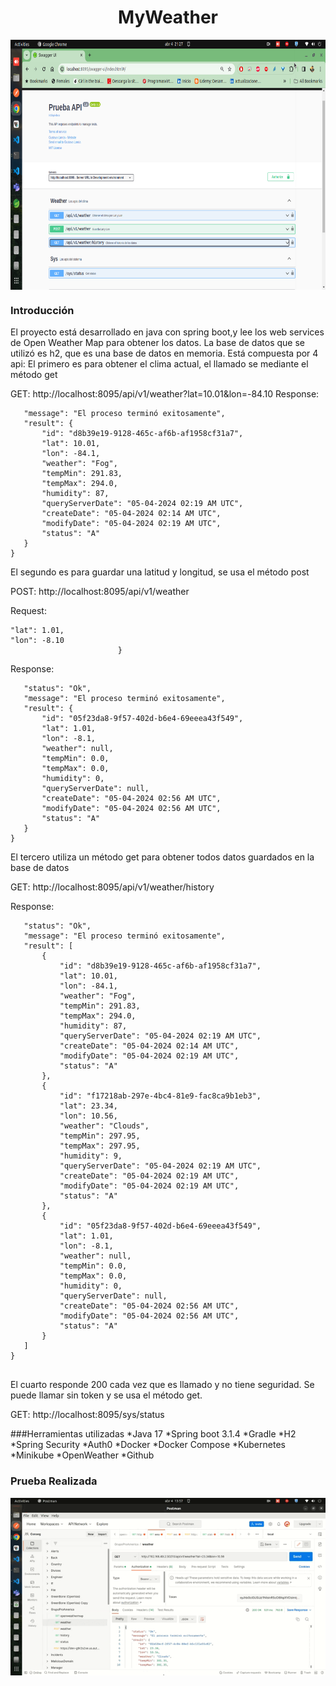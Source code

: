 <center>
  <h1> MyWeather </h1>
</center>
<code><p align="center"><img height="400" src="https://github.com/gustavolonda/GrupoPromerica/blob/master/imagApp/swagger.png" title="app" style="display: block;margin-left: auto;margin-right: auto;"></p></code>

### Introducción

El proyecto está desarrollado en java con spring boot,y lee los  web services de Open Weather Map para obtener los datos. La base de datos que se utilizó es h2, que es una base de datos en memoria.
Está compuesta por 4 api:
El primero es para obtener el clima actual, el llamado se mediante el método get

GET: http://localhost:8095/api/v1/weather?lat=10.01&lon=-84.10
Response:
```{"status": "Ok",
   "message": "El proceso terminó exitosamente",
   "result": {
       "id": "d8b39e19-9128-465c-af6b-af1958cf31a7",
       "lat": 10.01,
       "lon": -84.1,
       "weather": "Fog",
       "tempMin": 291.83,
       "tempMax": 294.0,
       "humidity": 87,
       "queryServerDate": "05-04-2024 02:19 AM UTC",
       "createDate": "05-04-2024 02:14 AM UTC",
       "modifyDate": "05-04-2024 02:19 AM UTC",
       "status": "A"
   }
}
```

El segundo es para  guardar una latitud y longitud, se usa el método post

POST: http://localhost:8095/api/v1/weather

Request:
```{
"lat": 1.01,
"lon": -8.10
                        }
```
Response:
```{
   "status": "Ok",
   "message": "El proceso terminó exitosamente",
   "result": {
       "id": "05f23da8-9f57-402d-b6e4-69eeea43f549",
       "lat": 1.01,
       "lon": -8.1,
       "weather": null,
       "tempMin": 0.0,
       "tempMax": 0.0,
       "humidity": 0,
       "queryServerDate": null,
       "createDate": "05-04-2024 02:56 AM UTC",
       "modifyDate": "05-04-2024 02:56 AM UTC",
       "status": "A"
   }
}
```

El tercero utiliza un método get para obtener todos datos guardados en la base de datos

GET: http://localhost:8095/api/v1/weather/history

Response:
```{
   "status": "Ok",
   "message": "El proceso terminó exitosamente",
   "result": [
       {
           "id": "d8b39e19-9128-465c-af6b-af1958cf31a7",
           "lat": 10.01,
           "lon": -84.1,
           "weather": "Fog",
           "tempMin": 291.83,
           "tempMax": 294.0,
           "humidity": 87,
           "queryServerDate": "05-04-2024 02:19 AM UTC",
           "createDate": "05-04-2024 02:14 AM UTC",
           "modifyDate": "05-04-2024 02:19 AM UTC",
           "status": "A"
       },
       {
           "id": "f17218ab-297e-4bc4-81e9-fac8ca9b1eb3",
           "lat": 23.34,
           "lon": 10.56,
           "weather": "Clouds",
           "tempMin": 297.95,
           "tempMax": 297.95,
           "humidity": 9,
           "queryServerDate": "05-04-2024 02:19 AM UTC",
           "createDate": "05-04-2024 02:19 AM UTC",
           "modifyDate": "05-04-2024 02:19 AM UTC",
           "status": "A"
       },
       {
           "id": "05f23da8-9f57-402d-b6e4-69eeea43f549",
           "lat": 1.01,
           "lon": -8.1,
           "weather": null,
           "tempMin": 0.0,
           "tempMax": 0.0,
           "humidity": 0,
           "queryServerDate": null,
           "createDate": "05-04-2024 02:56 AM UTC",
           "modifyDate": "05-04-2024 02:56 AM UTC",
           "status": "A"
       }
   ]
}


```


El cuarto responde 200 cada vez que es llamado y no tiene seguridad. Se puede llamar sin token y se usa el método get.

GET: http://localhost:8095/sys/status

###Herramientas utilizadas
*Java 17
*Spring boot 3.1.4
*Gradle
*H2
*Spring Security
*Auth0
*Docker
*Docker Compose
*Kubernetes
*Minikube
*OpenWeather
*Github


### Prueba Realizada

<code><p align="center"><img src="https://github.com/gustavolonda/GrupoPromerica/blob/master/imagApp/app.gif" title="app" style="display: block;margin-left: auto;margin-right: auto;"></p></code>
